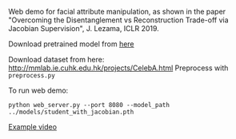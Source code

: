 Web demo for facial attribute manipulation, as shown in the paper
"Overcoming the Disentanglement vs Reconstruction Trade-off via
Jacobian Supervision", J. Lezama, ICLR 2019.


Download pretrained model from [here](https://www.dropbox.com/s/gj5rt0cx0ld6qdq/student_with_jacobian.pth?dl=0)

Download dataset from here: http://mmlab.ie.cuhk.edu.hk/projects/CelebA.html
Preprocess with ```preprocess.py```

To run web demo:

`python web_server.py --port 8080 --model_path ../models/student_with_jacobian.pth`

[Example video](https://iie.fing.edu.uy/~jlezama/web/iclr2019.mp4)
